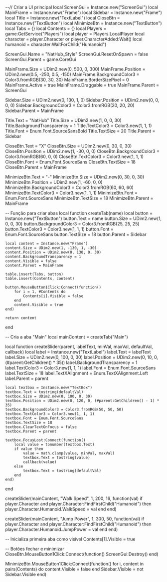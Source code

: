 --// Criar a UI principal
local ScreenGui = Instance.new("ScreenGui")
local MainFrame = Instance.new("Frame")
local Sidebar = Instance.new("Frame")
local Title = Instance.new("TextLabel")
local CloseBtn = Instance.new("TextButton")
local MinimizeBtn = Instance.new("TextButton")
local Tabs = {}
local Contents = {}
local Players = game:GetService("Players")
local player = Players.LocalPlayer
local character = player.Character or player.CharacterAdded:Wait()
local humanoid = character:WaitForChild("Humanoid")

ScreenGui.Name = "NatHub_Style"
ScreenGui.ResetOnSpawn = false
ScreenGui.Parent = game.CoreGui

MainFrame.Size = UDim2.new(0, 500, 0, 300)
MainFrame.Position = UDim2.new(0.5, -250, 0.5, -150)
MainFrame.BackgroundColor3 = Color3.fromRGB(30, 30, 30)
MainFrame.BorderSizePixel = 0
MainFrame.Active = true
MainFrame.Draggable = true
MainFrame.Parent = ScreenGui

Sidebar.Size = UDim2.new(0, 130, 1, 0)
Sidebar.Position = UDim2.new(0, 0, 0, 0)
Sidebar.BackgroundColor3 = Color3.fromRGB(20, 20, 20)
Sidebar.Parent = MainFrame

Title.Text = "NatHub"
Title.Size = UDim2.new(1, 0, 0, 30)
Title.BackgroundTransparency = 1
Title.TextColor3 = Color3.new(1, 1, 1)
Title.Font = Enum.Font.SourceSansBold
Title.TextSize = 20
Title.Parent = Sidebar

CloseBtn.Text = "X"
CloseBtn.Size = UDim2.new(0, 30, 0, 30)
CloseBtn.Position = UDim2.new(1, -30, 0, 0)
CloseBtn.BackgroundColor3 = Color3.fromRGB(60, 0, 0)
CloseBtn.TextColor3 = Color3.new(1, 1, 1)
CloseBtn.Font = Enum.Font.SourceSans
CloseBtn.TextSize = 18
CloseBtn.Parent = MainFrame

MinimizeBtn.Text = "-"
MinimizeBtn.Size = UDim2.new(0, 30, 0, 30)
MinimizeBtn.Position = UDim2.new(1, -60, 0, 0)
MinimizeBtn.BackgroundColor3 = Color3.fromRGB(60, 60, 60)
MinimizeBtn.TextColor3 = Color3.new(1, 1, 1)
MinimizeBtn.Font = Enum.Font.SourceSans
MinimizeBtn.TextSize = 18
MinimizeBtn.Parent = MainFrame

-- Função para criar abas
local function createTab(name)
    local button = Instance.new("TextButton")
    button.Text = name
    button.Size = UDim2.new(1, 0, 0, 30)
    button.BackgroundColor3 = Color3.fromRGB(25, 25, 25)
    button.TextColor3 = Color3.new(1, 1, 1)
    button.Font = Enum.Font.SourceSans
    button.TextSize = 18
    button.Parent = Sidebar

    local content = Instance.new("Frame")
    content.Size = UDim2.new(1, -130, 1, -30)
    content.Position = UDim2.new(0, 130, 0, 30)
    content.BackgroundTransparency = 1
    content.Visible = false
    content.Parent = MainFrame

    table.insert(Tabs, button)
    table.insert(Contents, content)

    button.MouseButton1Click:Connect(function()
        for i = 1, #Contents do
            Contents[i].Visible = false
        end
        content.Visible = true
    end)

    return content
end

-- Cria a aba "Main"
local mainContent = createTab("Main")

local function createSlider(parent, labelText, minVal, maxVal, defaultVal, callback)
    local label = Instance.new("TextLabel")
    label.Text = labelText
    label.Size = UDim2.new(0, 100, 0, 30)
    label.Position = UDim2.new(0, 10, 0, (#parent:GetChildren() * 35))
    label.BackgroundTransparency = 1
    label.TextColor3 = Color3.new(1, 1, 1)
    label.Font = Enum.Font.SourceSans
    label.TextSize = 18
    label.TextXAlignment = Enum.TextXAlignment.Left
    label.Parent = parent

    local textbox = Instance.new("TextBox")
    textbox.Text = tostring(defaultVal)
    textbox.Size = UDim2.new(0, 100, 0, 30)
    textbox.Position = UDim2.new(0, 120, 0, (#parent:GetChildren() - 1) * 35)
    textbox.BackgroundColor3 = Color3.fromRGB(50, 50, 50)
    textbox.TextColor3 = Color3.new(1, 1, 1)
    textbox.Font = Enum.Font.SourceSans
    textbox.TextSize = 18
    textbox.ClearTextOnFocus = false
    textbox.Parent = parent

    textbox.FocusLost:Connect(function()
        local value = tonumber(textbox.Text)
        if value then
            value = math.clamp(value, minVal, maxVal)
            textbox.Text = tostring(value)
            callback(value)
        else
            textbox.Text = tostring(defaultVal)
        end
    end)
end

createSlider(mainContent, "Walk Speed", 1, 200, 16, function(val)
    if player.Character and player.Character:FindFirstChild("Humanoid") then
        player.Character.Humanoid.WalkSpeed = val
    end
end)

createSlider(mainContent, "Jump Power", 1, 300, 50, function(val)
    if player.Character and player.Character:FindFirstChild("Humanoid") then
        player.Character.Humanoid.JumpPower = val
    end
end)

-- Inicializa primeira aba como visível
Contents[1].Visible = true

-- Botões fechar e minimizar
CloseBtn.MouseButton1Click:Connect(function()
    ScreenGui:Destroy()
end)

MinimizeBtn.MouseButton1Click:Connect(function()
    for i, content in pairs(Contents) do
        content.Visible = false
    end
    Sidebar.Visible = not Sidebar.Visible
end)
